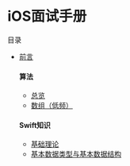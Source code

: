 # iOS面试手册

目录  
* [前言](https://github.com/Allenlandser/iOSInterviewHandBook.github.io/blob/master/%E5%89%8D%E8%A8%80.md)

  #### 算法

  * [总览](https://github.com/Allenlandser/iOSInterviewHandBook.github.io/blob/master/%E7%AE%97%E6%B3%95/%E7%AE%97%E6%B3%95%E6%80%BB%E8%A7%88.md)
  * [数组（低频）](https://github.com/Allenlandser/iOSInterviewHandBook.github.io/blob/master/%E7%AE%97%E6%B3%95/%E6%95%B0%E7%BB%84/%E6%95%B0%E7%BB%84(%E4%BD%8E%E9%A2%91).md)
  
  #### Swift知识
  * [基础理论](https://github.com/Allenlandser/iOSInterviewHandBook.github.io/blob/master/%E5%9F%BA%E7%A1%80%E7%9F%A5%E8%AF%86/%E5%9F%BA%E7%A1%80%E7%90%86%E8%AE%BA.md)
  * [基本数据类型与基本数据结构](https://github.com/Allenlandser/iOSInterviewHandBook.github.io/blob/master/%E5%9F%BA%E7%A1%80%E7%9F%A5%E8%AF%86/%E5%9F%BA%E6%9C%AC%E6%95%B0%E6%8D%AE%E7%B1%BB%E5%9E%8B%E4%B8%8E%E5%9F%BA%E6%9C%AC%E6%95%B0%E6%8D%AE%E7%BB%93%E6%9E%84.md)
